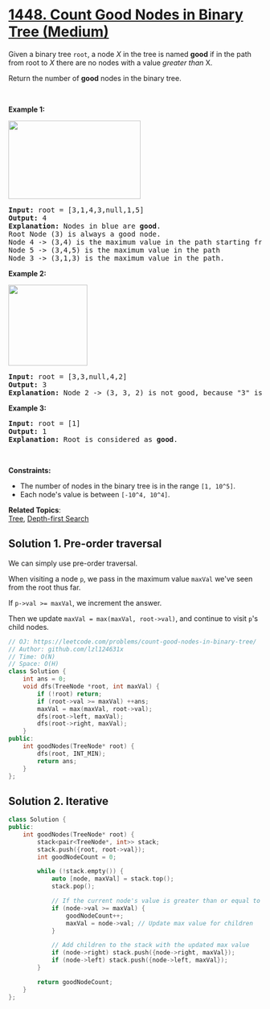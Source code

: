 # [1448. Count Good Nodes in Binary Tree (Medium)](https://leetcode.com/problems/count-good-nodes-in-binary-tree/)

<p>Given a binary tree <code>root</code>, a node <em>X</em> in the tree is named&nbsp;<strong>good</strong> if in the path from root to <em>X</em> there are no nodes with a value <em>greater than</em> X.</p>

<p>Return the number of <strong>good</strong> nodes in the binary tree.</p>

<p>&nbsp;</p>
<p><strong>Example 1:</strong></p>

<p><strong><img alt="" src="https://assets.leetcode.com/uploads/2020/04/02/test_sample_1.png" style="width: 263px; height: 156px;"></strong></p>

<pre><strong>Input:</strong> root = [3,1,4,3,null,1,5]
<strong>Output:</strong> 4
<strong>Explanation:</strong> Nodes in blue are <strong>good</strong>.
Root Node (3) is always a good node.
Node 4 -&gt; (3,4) is the maximum value in the path starting from the root.
Node 5 -&gt; (3,4,5) is the maximum value in the path
Node 3 -&gt; (3,1,3) is the maximum value in the path.</pre>

<p><strong>Example 2:</strong></p>

<p><strong><img alt="" src="https://assets.leetcode.com/uploads/2020/04/02/test_sample_2.png" style="width: 157px; height: 161px;"></strong></p>

<pre><strong>Input:</strong> root = [3,3,null,4,2]
<strong>Output:</strong> 3
<strong>Explanation:</strong> Node 2 -&gt; (3, 3, 2) is not good, because "3" is higher than it.</pre>

<p><strong>Example 3:</strong></p>

<pre><strong>Input:</strong> root = [1]
<strong>Output:</strong> 1
<strong>Explanation:</strong> Root is considered as <strong>good</strong>.</pre>

<p>&nbsp;</p>
<p><strong>Constraints:</strong></p>

<ul>
	<li>The number of nodes in the binary tree is in the range&nbsp;<code>[1, 10^5]</code>.</li>
	<li>Each node's value is between <code>[-10^4, 10^4]</code>.</li>
</ul>

**Related Topics**:  
[Tree](https://leetcode.com/tag/tree/), [Depth-first Search](https://leetcode.com/tag/depth-first-search/)

## Solution 1. Pre-order traversal

We can simply use pre-order traversal.

When visiting a node `p`, we pass in the maximum value `maxVal` we've seen from the root thus far.

If `p->val >= maxVal`, we increment the answer.

Then we update `maxVal = max(maxVal, root->val)`, and continue to visit `p`'s child nodes.

```cpp
// OJ: https://leetcode.com/problems/count-good-nodes-in-binary-tree/
// Author: github.com/lzl124631x
// Time: O(N)
// Space: O(H)
class Solution {
    int ans = 0;
    void dfs(TreeNode *root, int maxVal) {
        if (!root) return;
        if (root->val >= maxVal) ++ans;
        maxVal = max(maxVal, root->val);
        dfs(root->left, maxVal);
        dfs(root->right, maxVal);
    }
public:
    int goodNodes(TreeNode* root) {
        dfs(root, INT_MIN);
        return ans;
    }
};
```

## Solution 2. Iterative
```cpp
class Solution {
public:
    int goodNodes(TreeNode* root) {
        stack<pair<TreeNode*, int>> stack;
        stack.push({root, root->val});
        int goodNodeCount = 0;

        while (!stack.empty()) {
            auto [node, maxVal] = stack.top();
            stack.pop();

            // If the current node's value is greater than or equal to the max value seen so far, it's a good node
            if (node->val >= maxVal) {
                goodNodeCount++;
                maxVal = node->val; // Update max value for children
            }

            // Add children to the stack with the updated max value
            if (node->right) stack.push({node->right, maxVal});
            if (node->left) stack.push({node->left, maxVal});
        }

        return goodNodeCount;
    }
};


```
